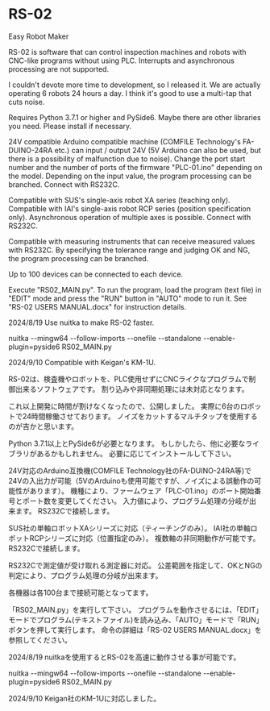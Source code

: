 # RS-02
Easy Robot Maker


RS-02 is software that can control inspection machines and robots with CNC-like programs without using PLC.
Interrupts and asynchronous processing are not supported.

I couldn't devote more time to development, so I released it.
We are actually operating 6 robots 24 hours a day.
I think it's good to use a multi-tap that cuts noise.

Requires Python 3.7.1 or higher and PySide6.
Maybe there are other libraries you need.
Please install if necessary.


24V compatible Arduino compatible machine (COMFILE Technology's FA-DUINO-24RA etc.) can input / output 24V (5V Arduino can also be used, but there is a possibility of malfunction due to noise).
Change the port start number and the number of ports of the firmware "PLC-01.ino" depending on the model.
Depending on the input value, the program processing can be branched.
Connect with RS232C.

Compatible with SUS's single-axis robot XA series (teaching only).
Compatible with IAI's single-axis robot RCP series (position specification only).
Asynchronous operation of multiple axes is possible.
Connect with RS232C.

Compatible with measuring instruments that can receive measured values with RS232C.
By specifying the tolerance range and judging OK and NG, the program processing can be branched.

Up to 100 devices can be connected to each device.


Execute "RS02_MAIN.py".
To run the program, load the program (text file) in "EDIT" mode and press the "RUN" button in "AUTO" mode to run it.
See "RS-02 USERS MANUAL.docx" for instruction details. 


2024/8/19 Use nuitka to make RS-02 faster.

nuitka --mingw64 --follow-imports  --onefile --standalone --enable-plugin=pyside6 RS02_MAIN.py

2024/9/10 Compatible with Keigan's KM-1U.



RS-02は、検査機やロボットを、PLC使用せずにCNCライクなプログラムで制御出来るソフトウェアです。
割り込みや非同期処理には未対応となります。

これ以上開発に時間が割けなくなったので、公開しました。
実際に6台のロボットで24時間稼働させております。
ノイズをカットするマルチタップを使用するのが吉かと思います。

Python 3.7.1以上とPySide6が必要となります。
もしかしたら、他に必要なライブラリがあるかもしれません。
必要に応じてインストールして下さい。


24V対応のArduino互換機(COMFILE Technology社のFA-DUINO-24RA等)で24Vの入出力が可能（5VのArduinoも使用可能ですが、ノイズによる誤動作の可能性があります）。
機種により、ファームウェア「PLC-01.ino」のポート開始番号とポート数を変更してください。
入力値により、プログラム処理の分岐が出来ます。
RS232Cで接続します。

SUS社の単軸ロボットXAシリーズに対応（ティーチングのみ）。
IAI社の単軸ロボットRCPシリーズに対応（位置指定のみ）。
複数軸の非同期動作が可能です。
RS232Cで接続します。

RS232Cで測定値が受け取れる測定器に対応。
公差範囲を指定して、OKとNGの判定により、プログラム処理の分岐が出来ます。

各機器は各100台まで接続可能となってます。


「RS02_MAIN.py」を実行して下さい。
プログラムを動作させるには、「EDIT」モードでプログラム(テキストファイル)を読み込み、「AUTO」モードで「RUN」ボタンを押して実行します。
命令の詳細は「RS-02 USERS MANUAL.docx」を参照してください。


2024/8/19 nuitkaを使用するとRS-02を高速に動作させる事が可能です。

nuitka --mingw64 --follow-imports  --onefile --standalone --enable-plugin=pyside6 RS02_MAIN.py

2024/9/10 Keigan社のKM-1Uに対応しました。
